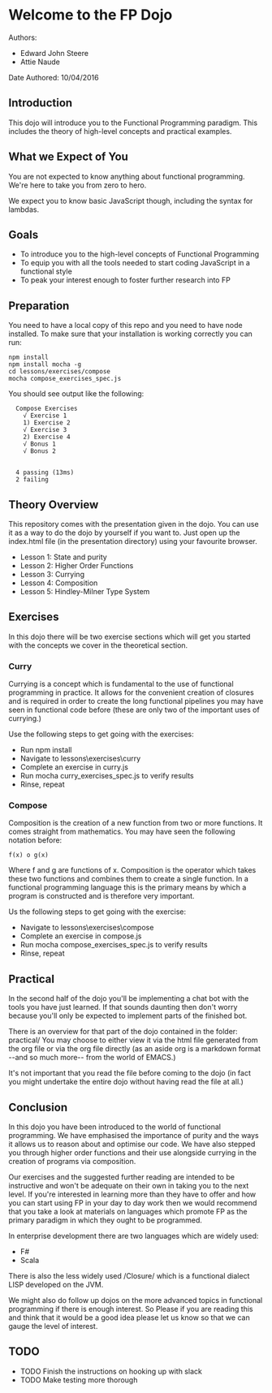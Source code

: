 Welcome to the FP Dojo
======================

Authors:
 - Edward John Steere
 - Attie Naude

Date Authored:
 10/04/2016

Introduction
------------

This dojo will introduce you to the Functional Programming paradigm.
This includes the theory of high-level concepts and practical
examples.

What we Expect of You
---------------------

You are not expected to know anything about functional
programming. We're here to take you from zero to hero.

We expect you to know basic JavaScript though, including the syntax
for lambdas.

Goals
-----

* To introduce you to the high-level concepts of Functional
  Programming
* To equip you with all the tools needed to start coding JavaScript in
  a functional style
* To peak your interest enough to foster further research into FP

Preparation
-----------

You need to have a local copy of this repo and you need to have node
installed. To make sure that your installation is working correctly
you can run:
```
npm install
npm install mocha -g
cd lessons/exercises/compose
mocha compose_exercises_spec.js
```

You should see output like the following:

```
  Compose Exercises
    √ Exercise 1
    1) Exercise 2
    √ Exercise 3
    2) Exercise 4
    √ Bonus 1
    √ Bonus 2


  4 passing (13ms)
  2 failing
```

Theory Overview
---------------

This repository comes with the presentation given in the dojo. You can
use it as a way to do the dojo by yourself if you want to. Just open
up the index.html file (in the presentation directory) using your
favourite browser.

* Lesson 1: State and purity
* Lesson 2: Higher Order Functions
* Lesson 3: Currying
* Lesson 4: Composition
* Lesson 5: Hindley-Milner Type System

Exercises
---------

In this dojo there will be two exercise sections which will get you
started with the concepts we cover in the theoretical section.

### Curry

Currying is a concept which is fundamental to the use of functional
programming in practice. It allows for the convenient creation of
closures and is required in order to create the long functional
pipelines you may have seen in functional code before (these are only
two of the important uses of currying.)

Use the following steps to get going with the exercises:

* Run npm install
* Navigate to lessons\exercises\curry
* Complete an exercise in curry.js
* Run mocha curry_exercises_spec.js to verify results
* Rinse, repeat

### Compose

Composition is the creation of a new function from two or more
functions. It comes straight from mathematics. You may have seen the
following notation before:

```
f(x) o g(x)
```

Where f and g are functions of x. Composition is the operator which
takes these two functions and combines them to create a single
function. In a functional programming language this is the primary
means by which a program is constructed and is therefore very
important.

Us the following steps to get going with the exercise:

* Navigate to lessons\exercises\compose
* Complete an exercise in compose.js
* Run mocha compose_exercises_spec.js to verify results
* Rinse, repeat

Practical
---------

In the second half of the dojo you'll be implementing a chat bot with
the tools you have just learned. If that sounds daunting then don't
worry because you'll only be expected to implement parts of the
finished bot.

There is an overview for that part of the dojo contained in the
folder: practical/ You may choose to either view it via the html file
generated from the org file or via the org file directly (as an aside
org is a markdown format --and so much more-- from the world of EMACS.)

It's not important that you read the file before coming to the dojo
(in fact you might undertake the entire dojo without having read the
file at all.)

Conclusion
----------

In this dojo you have been introduced to the world of functional
programming. We have emphasised the importance of purity and the ways
it allows us to reason about and optimise our code. We have also
stepped you through higher order functions and their use alongside
currying in the creation of programs via composition.

Our exercises and the suggested further reading are intended to be
instructive and won't be adequate on their own in taking you to the
next level. If you're interested in learning more than they have to
offer and how you can start using FP in your day to day work then we
would recommend that you take a look at materials on languages which
promote FP as the primary paradigm in which they ought to be
programmed.

In enterprise development there are two languages which are widely
used:

* F#
* Scala

There is also the less widely used /Closure/ which is a functional
dialect LISP developed on the JVM.

We might also do follow up dojos on the more advanced topics in
functional programming if there is enough interest. So Please if you
are reading this and think that it would be a good idea please let us
know so that we can gauge the level of interest.

TODO
----

* TODO Finish the instructions on hooking up with slack
* TODO Make testing more thorough
